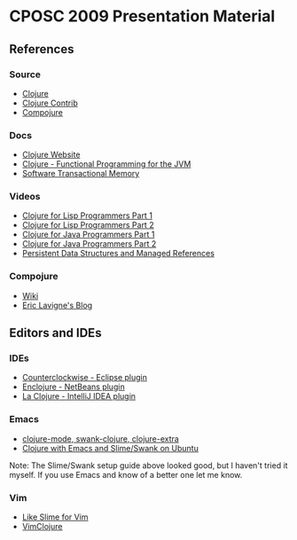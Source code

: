 CPOSC 2009 Presentation Material
================================

References 
----------

### Source ###

- [Clojure](http://github.com/richhickey/clojure-contrib)
- [Clojure Contrib](http://github.com/richhickey/clojure-contrib)
- [Compojure](http://github.com/weavejester/compojure)

### Docs ###

- [Clojure Website](http://clojure.org/)
- [Clojure - Functional Programming for the JVM](http://java.ociweb.com/mark/clojure/article.html)
- [Software Transactional Memory](http://java.ociweb.com/mark/stm/article.html)

### Videos ###

- [Clojure for Lisp Programmers Part 1](http://blip.tv/file/1313398/)
- [Clojure for Lisp Programmers Part 2](http://blip.tv/file/1313503/)
- [Clojure for Java Programmers Part 1](http://blip.tv/file/982823/)
- [Clojure for Java Programmers Part 2](http://blip.tv/file/982823/)
- [Persistent Data Structures and Managed References](http://www.infoq.com/presentations/Value-Identity-State-Rich-Hickey)

### Compojure ###

- [Wiki](http://en.wikibooks.org/wiki/Compojure)
- [Eric Lavigne's Blog](http://ericlavigne.wordpress.com/)


Editors and IDEs
----------------

### IDEs ###

- [Counterclockwise - Eclipse plugin](http://code.google.com/p/counterclockwise/)
- [Enclojure - NetBeans plugin](http://www.enclojure.org/)
- [La Clojure - IntelliJ IDEA plugin](http://plugins.intellij.net/plugin/?id=4050)

### Emacs ###

- [clojure-mode, swank-clojure, clojure-extra](http://github.com/jochu)
- [Clojure with Emacs and Slime/Swank on Ubuntu](http://riddell.us/tutorial/slime_swank/slime_swank.html)

Note: The Slime/Swank setup guide above looked good, but I haven't tried it
myself. If you use Emacs and know of a better one let me know.

### Vim ###

- [Like Slime for Vim](http://technotales.wordpress.com/2007/10/03/like-slime-for-vim/)
- [VimClojure](http://kotka.de/projects/clojure/vimclojure.html)
